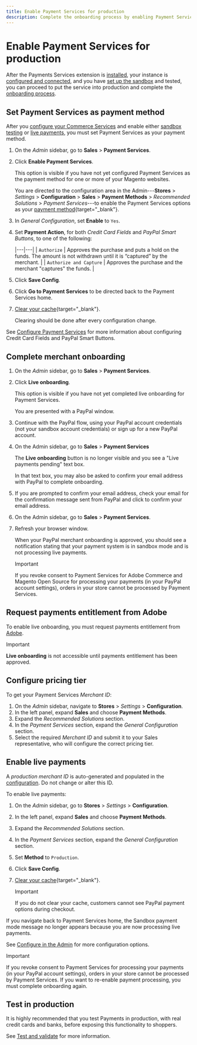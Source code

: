 ```yaml
---
title: Enable Payment Services for production
description: Complete the onboarding process by enabling Payment Services for production.
---
```

# Enable Payment Services for production

After the Payments Services extension is [installed](install.md), your instance is [configured and connected](connect.md), and you have [set up the sandbox](sandbox.md) and tested, you can proceed to put the service into production and complete the [onboarding process](onboard.md).

## Set Payment Services as payment method

After you [configure your Commerce Services](connect.md#configure-commerce-services) and enable either [sandbox testing](sandbox.md#enable-sandbox-testing) or [live payments](#enable-live-payments), you must set Payment Services as your payment method.

1. On the _Admin_ sidebar, go to **Sales** > **Payment Services**.
1. Click **Enable Payment Services**.

   This option is visible if you have not yet configured Payment Services as the payment method for one or more of your Magento websites.

   You are directed to the configuration area in the Admin---**Stores** > _Settings_ > **Configuration** > **Sales** > **Payment Methods** > _Recommended Solutions_ > _Payment Services_---to enable the Payment Services options as your [payment method](https://docs.magento.com/user-guide/configuration/sales/payment-methods.html){target="_blank"}.

1. In _General Configuration_, set **Enable** to `Yes`.
1. Set **Payment Action**, for both _Credit Card Fields_ and _PayPal Smart Buttons_, to one of the following:

   |---|---|
   | `Authorize`  |  Approves the purchase and puts a hold on the funds. The amount is not withdrawn until it is “captured” by the merchant. |
   | `Authorize and Capture`  | Approves the purchase and the merchant "captures" the funds. |

1. Click **Save Config**.
1. Click **Go to Payment Services** to be directed back to the Payment Services home.
1. [Clear your cache](https://docs.magento.com/user-guide/system/cache-management.html){target="_blank"}.

   Clearing should be done after every configuration change.

See [Configure Payment Services](configure-admin.md) for more information about configuring Credit Card Fields and PayPal Smart Buttons.

## Complete merchant onboarding

1. On the _Admin_ sidebar, go to **Sales** > **Payment Services**.
1. Click **Live onboarding**.

   This option is visible if you have not yet completed live onboarding for Payment Services.

   You are presented with a PayPal window.

1. Continue with the PayPal flow, using your PayPal account credentials (not your sandbox account credentials) or sign up for a new PayPal account.
1. On the Admin sidebar, go to **Sales** > **Payment Services**

   The **Live onboarding** button is no longer visible and you see a "Live payments pending" text box.

   In that text box, you may also be asked to confirm your email address with PayPal to complete onboarding.

1. If you are prompted to confirm your email address, check your email for the confirmation message sent from PayPal and click to confirm your email address.
1. On the Admin sidebar, go to **Sales** > **Payment Services**.
1. Refresh your browser window.

   When your PayPal merchant onboarding is approved, you should see a notification stating that your payment system is in sandbox mode and is not processing live payments.

   >[!IMPORTANT]
   >
   >If you revoke consent to Payment Services for Adobe Commerce and Magento Open Source for processing your payments (in your PayPal account settings), orders in your store cannot be processed by Payment Services.

## Request payments entitlement from Adobe

To enable live onboarding, you must request payments entitlement from [Adobe](https://business.adobe.com/resources/payment-services.html).

>[!IMPORTANT]
>
>**Live onboarding** is not accessible until payments entitlement has been approved.

## Configure pricing tier

To get your Payment Services _Merchant ID_:

1. On the _Admin_ sidebar, navigate to **Stores** > _Settings_ > **Configuration**.
1. In the left panel, expand **Sales** and choose **Payment Methods**.
1. Expand the _Recommended Solutions_ section.
1. In the _Payment Services_ section, expand the _General Configuration_ section.
1. Select the required _Merchant ID_ and submit it to your Sales representative, who will configure the correct pricing tier.

## Enable live payments

A _production merchant ID_ is auto-generated and populated in the [configuration](configure-admin.md). Do not change or alter this ID.

To enable live payments:

1. On the _Admin_ sidebar, go to **Stores** > _Settings_ > **Configuration**.
1. In the left panel, expand **Sales** and choose **Payment Methods**.
1. Expand the _Recommended Solutions_ section.
1. In the _Payment Services_ section, expand the _General Configuration_ section.
1. Set **Method** to `Production`.
1. Click **Save Config**.
1. [Clear your cache](https://docs.magento.com/user-guide/system/cache-management.html){target="_blank"}.

   >[!IMPORTANT]
   >
   >If you do not clear your cache, customers cannot see PayPal payment options during checkout.

If you navigate back to Payment Services home, the Sandbox payment mode message no longer appears because you are now processing live payments.

See [Configure in the Admin](configure-admin.md) for more configuration options.

>[!IMPORTANT]
>
>If you revoke consent to Payment Services for processing your payments (in your PayPal account settings), orders in your store cannot be processed by Payment Services. If you want to re-enable payment processing, you must complete onboarding again.

## Test in production

It is highly recommended that you test Payments in production, with real credit cards and banks, before exposing this functionality to shoppers.

See [Test and validate](test-validate.md) for more information.
